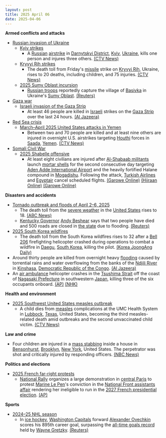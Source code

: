 ```yaml
---
layout: post
title: 2025 April 06
date: 2025-04-06
---
```



**Armed conflicts and attacks**

* [Russian invasion of Ukraine](https://en.wikipedia.org/wiki/Russian_invasion_of_Ukraine "Russian invasion of Ukraine")
  + [Kyiv strikes](https://en.wikipedia.org/wiki/Kyiv_strikes_%282022%E2%80%93present%29 "Kyiv strikes (2022–present)")
    - A [Russian](https://en.wikipedia.org/wiki/Russia "Russia") [airstrike](https://en.wikipedia.org/wiki/Airstrike "Airstrike") in [Darnytskyi District](https://en.wikipedia.org/wiki/Darnytskyi_District "Darnytskyi District"), [Kyiv](https://en.wikipedia.org/wiki/Kyiv "Kyiv"), [Ukraine](https://en.wikipedia.org/wiki/Ukraine "Ukraine"), kills one person and injures three others. [(CTV News)](https://www.ctvnews.ca/world/russia-ukraine-war/article/1-killed-in-russian-attack-on-kyiv-as-death-toll-from-earlier-missile-strike-rises-to-19/)
  + [Kryvyi Rih strikes](https://en.wikipedia.org/wiki/Kryvyi_Rih_strikes_%282022%E2%80%93present%29 "Kryvyi Rih strikes (2022–present)")
    - The death toll from Friday's [missile](https://en.wikipedia.org/wiki/Missile "Missile") strike on [Kryvyi Rih](https://en.wikipedia.org/wiki/Kryvyi_Rih "Kryvyi Rih"), Ukraine, rises to 20 deaths, including children, and 75 injuries. [(CTV News)](https://www.ctvnews.ca/world/russia-ukraine-war/article/1-killed-in-russian-attack-on-kyiv-as-death-toll-from-earlier-missile-strike-rises-to-19/)
  + [2025 Sumy Oblast incursion](https://en.wikipedia.org/wiki/2025_Sumy_Oblast_incursion "2025 Sumy Oblast incursion")
    - [Russian troops](https://en.wikipedia.org/wiki/Russian_Ground_Forces "Russian Ground Forces") reportedly capture the village of [Basivka](https://en.wikipedia.org/wiki/Basivka%2C_Sumy_Oblast "Basivka, Sumy Oblast") in Ukraine's [Sumy Oblast](https://en.wikipedia.org/wiki/Sumy_Oblast "Sumy Oblast"). [(Reuters)](https://www.reuters.com/world/europe/russia-says-it-gains-control-over-village-ukraines-sumy-region-2025-04-06/)
* [Gaza war](https://en.wikipedia.org/wiki/Gaza_war "Gaza war")
  + [Israeli invasion of the Gaza Strip](https://en.wikipedia.org/wiki/Israeli_invasion_of_the_Gaza_Strip "Israeli invasion of the Gaza Strip")
    - At least 46 people are killed in [Israeli](https://en.wikipedia.org/wiki/Israel "Israel") strikes on the [Gaza Strip](https://en.wikipedia.org/wiki/Gaza_Strip "Gaza Strip") over the last 24 hours. [(Al Jazeera)](https://www.aljazeera.com/news/liveblog/2025/4/6/live-israel-kills-30-in-gaza-outrage-grows-over-killings-of-15-medics)
* [Red Sea crisis](https://en.wikipedia.org/wiki/Red_Sea_crisis "Red Sea crisis")
  + [March–April 2025 United States attacks in Yemen](https://en.wikipedia.org/wiki/March%E2%80%93April_2025_United_States_attacks_in_Yemen "March–April 2025 United States attacks in Yemen")
    - Between two and 70 people are killed and at least nine others are injured in overnight U.S. airstrikes targeting [Houthi](https://en.wikipedia.org/wiki/Houthi "Houthi") forces in [Saada](https://en.wikipedia.org/wiki/Saada "Saada"), [Yemen](https://en.wikipedia.org/wiki/Yemen "Yemen"). [(CTV News)](https://www.ctvnews.ca/world/article/yemen-houthi-rebels-say-us-strikes-kill-2-trumps-bombing-video-suggests-higher-overall-death-toll/)
* [Somali Civil War](https://en.wikipedia.org/wiki/Somali_Civil_War_%282009%E2%80%93present%29 "Somali Civil War (2009–present)")
  + [2025 Shabelle offensive](https://en.wikipedia.org/wiki/2025_Shabelle_offensive "2025 Shabelle offensive")
    - At least eight civilians are injured after [Al-Shabaab militants](https://en.wikipedia.org/wiki/Al-Shabaab_%28militant_group%29 "Al-Shabaab (militant group)") launch [mortar shells](https://en.wikipedia.org/wiki/Mortar_shells "Mortar shells") for the second consecutive day targeting [Aden Adde International Airport](https://en.wikipedia.org/wiki/Aden_Adde_International_Airport "Aden Adde International Airport") and the heavily fortified Halane compound in [Mogadishu](https://en.wikipedia.org/wiki/Mogadishu "Mogadishu"). Following the attack, [Turkish Airlines](https://en.wikipedia.org/wiki/Turkish_Airlines "Turkish Airlines") and [Egyptair](https://en.wikipedia.org/wiki/Egyptair "Egyptair") cancel scheduled flights. [(Garowe Online)](https://www.garoweonline.com/en/news/somalia/mortar-attack-near-somalia-presidential-palace-wounds-at-least-six) [(Hiiraan Online)](https://www.hiiraan.com/news4/2025/Apr/201005/mortar_shells_strike_near_halane_compound_and_aden_adde_airport_in_mogadishu.aspx) [(Garowe Online)](https://www.garoweonline.com/en/news/somalia/mogadishu-airport-halane-camp-targeted-in-al-shabaab-mortar-attacks)

**Disasters and accidents**

* [Tornado outbreak and floods of April 2–6, 2025](https://en.wikipedia.org/wiki/Tornado_outbreak_and_floods_of_April_2%E2%80%936%2C_2025 "Tornado outbreak and floods of April 2–6, 2025")
  + The death toll from the [severe weather](https://en.wikipedia.org/wiki/Tornado_outbreak_and_floods_of_April_2%E2%80%936%2C_2025 "Tornado outbreak and floods of April 2–6, 2025") in the [United States](https://en.wikipedia.org/wiki/United_States "United States") rises to 18. [(ABC News)](https://abcnews.go.com/amp/US/significant-severe-weather-flash-flooding-continue-impacting-south/story?id=120519101)
  + [Kentucky Governor](https://en.wikipedia.org/wiki/Governor_of_Kentucky "Governor of Kentucky") [Andy Beshear](https://en.wikipedia.org/wiki/Andy_Beshear "Andy Beshear") says that two people have died and 500 roads are closed in [the state](https://en.wikipedia.org/wiki/Kentucky "Kentucky") due to flooding. [(Reuters)](https://www.reuters.com/world/us/kentucky-says-2-dead-after-floods-over-dozen-killed-recently-other-us-parts-2025-04-06/)
* [2025 South Korea wildfires](https://en.wikipedia.org/wiki/2025_South_Korea_wildfires "2025 South Korea wildfires")
  + The death toll from the South Korea wildfires rises to 32 after a [Bell 206](https://en.wikipedia.org/wiki/Bell_206 "Bell 206") firefighting helicopter crashed during operations to combat a wildfire in [Daegu](https://en.wikipedia.org/wiki/Daegu "Daegu"), [South Korea](https://en.wikipedia.org/wiki/South_Korea "South Korea"), killing the pilot. [(Korea JoongAng Daily)](https://koreajoongangdaily.joins.com/news/2025-04-06/national/socialAffairs/Pilot-killed-after-firefighting-helicopter-crashes-in-Daegu/2278818)
* Around thirty people are killed from overnight heavy [flooding](https://en.wikipedia.org/wiki/Flood "Flood") caused by torrential rains and water overflowing from the banks of the [Ndjili River](https://en.wikipedia.org/wiki/Ndjili_River "Ndjili River") in [Kinshasa](https://en.wikipedia.org/wiki/Kinshasa "Kinshasa"), [Democratic Republic of the Congo](https://en.wikipedia.org/wiki/Democratic_Republic_of_the_Congo "Democratic Republic of the Congo"). [(Al Jazeera)](https://www.aljazeera.com/news/2025/4/6/heavy-floods-in-dr-congos-kinshasa-leave-dozens-dead-destroy-homes)
* An [air ambulance](https://en.wikipedia.org/wiki/Air_ambulance "Air ambulance") helicopter crashes in the [Tsushima Strait](https://en.wikipedia.org/wiki/Tsushima_Strait "Tsushima Strait") off the coast of [Nagasaki Prefecture](https://en.wikipedia.org/wiki/Nagasaki_Prefecture "Nagasaki Prefecture") in southwestern [Japan](https://en.wikipedia.org/wiki/Japan "Japan"), killing three of the six occupants onboard. [(AP)](https://apnews.com/article/japan-ambulance-helicopter-crash-rescue-missing-6cd908d6fb7d77dfdd22789c6aa3d4ba) [(NHK)](https://www3.nhk.or.jp/news/html/20250406/k10014771751000.html)

**Health and environment**

* [2025 Southwest United States measles outbreak](https://en.wikipedia.org/wiki/2025_Southwest_United_States_measles_outbreak "2025 Southwest United States measles outbreak")
  + A child dies from [measles](https://en.wikipedia.org/wiki/Measles "Measles") complications at the UMC Health System in [Lubbock](https://en.wikipedia.org/wiki/Lubbock "Lubbock"), [Texas](https://en.wikipedia.org/wiki/Texas "Texas"), United States, becoming the third measles-related death amid outbreaks and the second unvaccinated child victim. [(CTV News)](https://www.ctvnews.ca/world/article/us-sees-third-measles-related-death-amid-outbreaks/)

**Law and crime**

* Four children are injured in a [mass stabbing](https://en.wikipedia.org/wiki/Mass_stabbing "Mass stabbing") inside a house in [Bensonhurst](https://en.wikipedia.org/wiki/Bensonhurst%2C_Brooklyn "Bensonhurst, Brooklyn"), [Brooklyn](https://en.wikipedia.org/wiki/Brooklyn "Brooklyn"), [New York](https://en.wikipedia.org/wiki/New_York_%28state%29 "New York (state)"), United States. The perpetrator was shot and critically injured by responding officers. [(NBC News)](https://www.nbcnews.com/news/us-news/brooklyn-meat-cleaver-attack-rcna199907)

**Politics and elections**

* [2025 French far-right protests](https://en.wikipedia.org/wiki/2025_French_far-right_protests "2025 French far-right protests")
  + [National Rally](https://en.wikipedia.org/wiki/National_Rally "National Rally") organizes a large demonstration in [central Paris](https://en.wikipedia.org/wiki/Paris "Paris") to protest [Marine Le Pen](https://en.wikipedia.org/wiki/Marine_Le_Pen "Marine Le Pen")'s conviction in the [National Front assistants affair](https://en.wikipedia.org/wiki/National_Front_assistants_affair "National Front assistants affair") rendering her ineligible to run in the [2027 French presidential election](https://en.wikipedia.org/wiki/2027_French_presidential_election "2027 French presidential election"). [(AP)](https://apnews.com/article/france-le-pen-demonstration-embezzlement-20517c4a97e35c9fa0a658960365bed9)

**Sports**

* [2024–25 NHL season](https://en.wikipedia.org/wiki/2024%E2%80%9325_NHL_season "2024–25 NHL season")
  + In [ice hockey](https://en.wikipedia.org/wiki/Ice_hockey "Ice hockey"), [Washington Capitals](https://en.wikipedia.org/wiki/Washington_Capitals "Washington Capitals") forward [Alexander Ovechkin](https://en.wikipedia.org/wiki/Alexander_Ovechkin "Alexander Ovechkin") scores his 895th career goal, surpassing the [all-time goals record](https://en.wikipedia.org/wiki/List_of_NHL_players_with_500_goals "List of NHL players with 500 goals") held by [Wayne Gretzky](https://en.wikipedia.org/wiki/Wayne_Gretzky "Wayne Gretzky"). [(Reuters)](https://www.reuters.com/sports/nhl/ovechkin-breaks-gretzky-nhls-all-time-goals-record-with-895th-2025-04-06/)
